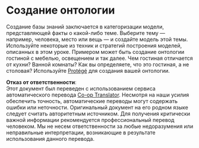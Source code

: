 <!--
CO_OP_TRANSLATOR_METADATA:
{
  "original_hash": "a057a8604f3976c3e309884453f1fad0",
  "translation_date": "2025-08-26T06:50:59+00:00",
  "source_file": "lessons/2-Symbolic/assignment.md",
  "language_code": "ru"
}
-->
# Создание онтологии

Создание базы знаний заключается в категоризации модели, представляющей факты о какой-либо теме. Выберите тему — например, человека, место или вещь — и создайте модель этой темы. Используйте некоторые из техник и стратегий построения моделей, описанных в этом уроке. Примером может быть создание онтологии гостиной с мебелью, освещением и так далее. Чем гостиная отличается от кухни? Ванной комнаты? Как вы определяете, что это гостиная, а не столовая? Используйте [Protégé](https://protege.stanford.edu/) для создания вашей онтологии.

**Отказ от ответственности**:  
Этот документ был переведен с использованием сервиса автоматического перевода [Co-op Translator](https://github.com/Azure/co-op-translator). Несмотря на наши усилия обеспечить точность, автоматические переводы могут содержать ошибки или неточности. Оригинальный документ на его родном языке следует считать авторитетным источником. Для получения критически важной информации рекомендуется профессиональный перевод человеком. Мы не несем ответственности за любые недоразумения или неправильные интерпретации, возникающие в результате использования данного перевода.